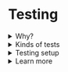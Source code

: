 # Testing
<details>
<summary>Why?</summary>

- minimize errors
- save time
- thinking about possible issues and bugs
- integrate into build workflow
- break up complex dependencies
- improve the code

</details>

<details>
<summary>Kinds of tests</summary>

- unit tests
  - fully isolated (ex: testing one function)
  - write as much as possible
- integration tests
  - with dependencies (ex: testing a function that call another function)
  - a bunch of tests
- end-to-end (e2e) tests
  - full flow (ex: user flow through some feature)
  - a few of tests

</details>

<details>
<summary>Testing setup</summary>

- test runner
  - for all kinds
  - execute the tests and summarize the result
  - Mocha, Jest, etc
- assertion library
  - for all kinds
  - define testing logic, conditions
  - Chai, Jest, etc
- headless browser
  - mostly e2e
  - simulates browser interactions
  - Puppeteer, etc

</details>

<details>
<summary>Learn more</summary>

- [ ] [JS testing introduction](https://academind.com/learn/javascript/javascript-testing-introduction/)
- [ ] [Stubs, Spies and Mocks in JavaScript](https://www.harrymt.com/blog/2018/04/11/stubs-spies-and-mocks-in-js.html)
- [Jest](https://jestjs.io/docs/en/getting-started)

</details>